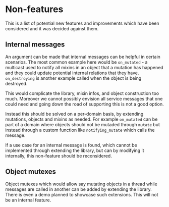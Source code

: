 # Non-features

This is a list of potential new features and improvements which have been considered and it was decided against them.

## Internal messages

An argument can be made that internal messages can be helpful in certain scenarios. The most common example here would be `on_mutated` - a multicast used to notify all mixins in an object that a mutation has happened and they could update potential internal relations that they have. `on_destroying` is another example called when the object is being destroyed. 

This would complicate the library, mixin infos, and object construction too much. Moreover we cannot possibly envision all service messages that one could need and going down the road of supporting this is not a good option.

Instead this should be solved on a per-domain basis, by extending mutations, objects and mixins as needed. For example `on_mutated` can be part of a domain where objects should not be mutaded through `mutate` but instead through a custom function like `notifying_mutate` which calls the message. 

If a use case for an internal message is found, which cannot be implemented through extending the library, but can by modifying it internally, this non-feature should be reconsidered.

## Object mutexes

Object mutexes which would allow say mutating objects in a thread while messages are called in another can be added by extending the library. There is even a demo planned to showcase such extensions. This will not be an internal feature.
